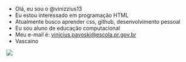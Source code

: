 - Olá, eu sou o @vinizzius13
- Eu estou interessado em programação HTML
- Atualmente busco aprender css, github, desenvolvimento pessoal
- Eu sou aluno de educação computacional
- Meu e-mail é: vinicius.pavoski@escola.pr.gov.br
- Vascaino


![](https://media.tenor.com/Vb3g5JF3MB4AAAAC/neco-arc-taunt.gif)
